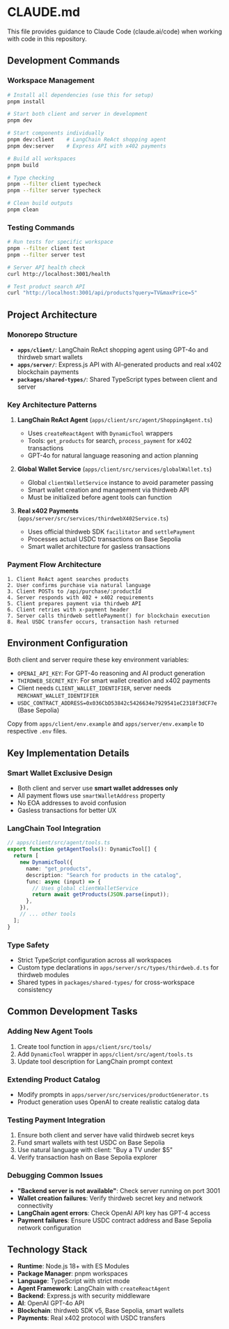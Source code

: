 # CLAUDE.md

This file provides guidance to Claude Code (claude.ai/code) when working with code in this repository.

## Development Commands

### Workspace Management
```bash
# Install all dependencies (use this for setup)
pnpm install

# Start both client and server in development
pnpm dev

# Start components individually
pnpm dev:client    # LangChain ReAct shopping agent
pnpm dev:server    # Express API with x402 payments

# Build all workspaces
pnpm build

# Type checking
pnpm --filter client typecheck
pnpm --filter server typecheck

# Clean build outputs
pnpm clean
```

### Testing Commands
```bash
# Run tests for specific workspace
pnpm --filter client test
pnpm --filter server test

# Server API health check
curl http://localhost:3001/health

# Test product search API
curl "http://localhost:3001/api/products?query=TV&maxPrice=5"
```

## Project Architecture

### Monorepo Structure
- **`apps/client/`**: LangChain ReAct shopping agent using GPT-4o and thirdweb smart wallets
- **`apps/server/`**: Express.js API with AI-generated products and real x402 blockchain payments
- **`packages/shared-types/`**: Shared TypeScript types between client and server

### Key Architecture Patterns

1. **LangChain ReAct Agent** (`apps/client/src/agent/ShoppingAgent.ts`)
   - Uses `createReactAgent` with `DynamicTool` wrappers
   - Tools: `get_products` for search, `process_payment` for x402 transactions
   - GPT-4o for natural language reasoning and action planning

2. **Global Wallet Service** (`apps/client/src/services/globalWallet.ts`)
   - Global `clientWalletService` instance to avoid parameter passing
   - Smart wallet creation and management via thirdweb API
   - Must be initialized before agent tools can function

3. **Real x402 Payments** (`apps/server/src/services/thirdwebX402Service.ts`)
   - Uses official thirdweb SDK `facilitator` and `settlePayment`
   - Processes actual USDC transactions on Base Sepolia
   - Smart wallet architecture for gasless transactions

### Payment Flow Architecture
```
1. Client ReAct agent searches products
2. User confirms purchase via natural language
3. Client POSTs to /api/purchase/:productId
4. Server responds with 402 + x402 requirements
5. Client prepares payment via thirdweb API
6. Client retries with x-payment header
7. Server calls thirdweb settlePayment() for blockchain execution
8. Real USDC transfer occurs, transaction hash returned
```

## Environment Configuration

Both client and server require these key environment variables:
- `OPENAI_API_KEY`: For GPT-4o reasoning and AI product generation
- `THIRDWEB_SECRET_KEY`: For smart wallet creation and x402 payments
- Client needs `CLIENT_WALLET_IDENTIFIER`, server needs `MERCHANT_WALLET_IDENTIFIER`
- `USDC_CONTRACT_ADDRESS=0x036CbD53842c5426634e7929541eC2318f3dCF7e` (Base Sepolia)

Copy from `apps/client/env.example` and `apps/server/env.example` to respective `.env` files.

## Key Implementation Details

### Smart Wallet Exclusive Design
- Both client and server use **smart wallet addresses only**
- All payment flows use `smartWalletAddress` property
- No EOA addresses to avoid confusion
- Gasless transactions for better UX

### LangChain Tool Integration
```typescript
// apps/client/src/agent/tools.ts
export function getAgentTools(): DynamicTool[] {
  return [
    new DynamicTool({
      name: "get_products",
      description: "Search for products in the catalog",
      func: async (input) => {
        // Uses global clientWalletService
        return await getProducts(JSON.parse(input));
      },
    }),
    // ... other tools
  ];
}
```

### Type Safety
- Strict TypeScript configuration across all workspaces
- Custom type declarations in `apps/server/src/types/thirdweb.d.ts` for thirdweb modules
- Shared types in `packages/shared-types/` for cross-workspace consistency

## Common Development Tasks

### Adding New Agent Tools
1. Create tool function in `apps/client/src/tools/`
2. Add `DynamicTool` wrapper in `apps/client/src/agent/tools.ts`
3. Update tool description for LangChain prompt context

### Extending Product Catalog
- Modify prompts in `apps/server/src/services/productGenerator.ts`
- Product generation uses OpenAI to create realistic catalog data

### Testing Payment Integration
1. Ensure both client and server have valid thirdweb secret keys
2. Fund smart wallets with test USDC on Base Sepolia
3. Use natural language with client: "Buy a TV under $5"
4. Verify transaction hash on Base Sepolia explorer

### Debugging Common Issues
- **"Backend server is not available"**: Check server running on port 3001
- **Wallet creation failures**: Verify thirdweb secret key and network connectivity
- **LangChain agent errors**: Check OpenAI API key has GPT-4 access
- **Payment failures**: Ensure USDC contract address and Base Sepolia network configuration

## Technology Stack

- **Runtime**: Node.js 18+ with ES Modules
- **Package Manager**: pnpm workspaces
- **Language**: TypeScript with strict mode
- **Agent Framework**: LangChain with `createReactAgent`
- **Backend**: Express.js with security middleware
- **AI**: OpenAI GPT-4o API
- **Blockchain**: thirdweb SDK v5, Base Sepolia, smart wallets
- **Payments**: Real x402 protocol with USDC transfers